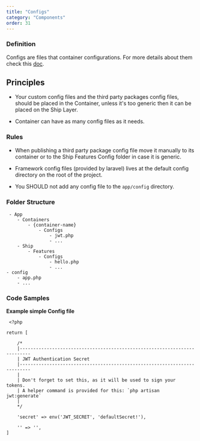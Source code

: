 ```yaml
---
title: "Configs"
category: "Components"
order: 31
---
```


### Definition

Configs are files that container configurations. For more details about them check this [doc](https://laravel.com/docs/5.3/configuration).

## Principles

- Your custom config files and the third party packages config files, should be placed in the Container, unless it's too generic then it can be placed on the Ship Layer.

- Container can have as many config files as it needs.

### Rules

- When publishing a third party package config file move it manually to its container or to the Ship Features Config folder in case it is generic.

- Framework config files (provided by laravel) lives at the default config directory on the root of the project.

- You SHOULD not add any config file to the `app/config` directory.

### Folder Structure

	 - App
	    - Containers
	        - {container-name}
	            - Configs
	                - jwt.php
	                - ...
	    - Ship
	        - Features
	            - Configs
	                - hello.php
	                - ...
	- config
	    - app.php
	    - ... 

### Code Samples

**Example simple Config file** 

	 <?php
	
	return [
	
	    /*
	    |--------------------------------------------------------------------------
	    | JWT Authentication Secret
	    |--------------------------------------------------------------------------
	    |
	    | Don't forget to set this, as it will be used to sign your tokens.
	    | A helper command is provided for this: `php artisan jwt:generate`
	    |
	    */
	
	    'secret' => env('JWT_SECRET', 'defaultSecret!'),
	  
	  	'' => '',
	] 
